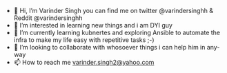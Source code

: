 - 👋 Hi, I’m Varinder Singh you can find me on twitter @varindersinghh & Reddit @varindersinghh
- 👀 I’m interested in learning new things and i am DYI guy
- 🌱 I’m currently learning kubnertes and exploring Ansible to automate the infra to make my life easy with repetitive tasks ;-)
- 💞️ I’m looking to collaborate with whosoever things i can help him in any-way
- 📫 How to reach me varinder.singh2@yahoo.com

<!---
Varindersinghh/Varindersinghh is a ✨ special ✨ repository because its `README.md` (this file) appears on your GitHub profile.
You can click the Preview link to take a look at your changes.
--->

